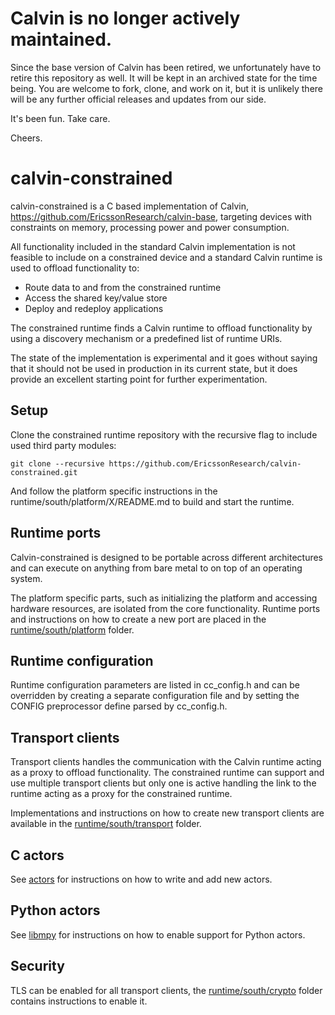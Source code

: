 # Calvin is no longer actively maintained.

Since the base version of Calvin has been retired, we unfortunately have to retire this repository as well. It will be kept in an archived state for the time being. You are welcome to fork, clone, and work on it, but it is unlikely there will be any further official releases and updates from our side.

It's been fun. Take care.

Cheers.

# calvin-constrained

calvin-constrained is a C based implementation of Calvin, https://github.com/EricssonResearch/calvin-base, targeting devices with constraints on memory, processing power and power consumption.

All functionality included in the standard Calvin implementation is not feasible to include on a constrained device and a standard Calvin runtime is used to offload functionality to:

- Route data to and from the constrained runtime
- Access the shared key/value store
- Deploy and redeploy applications

The constrained runtime finds a Calvin runtime to offload functionality by using a discovery mechanism or a predefined list of runtime URIs.

The state of the implementation is experimental and it goes without saying that it should not be used in production in its current state, but it does provide an excellent starting point for further experimentation.

## Setup

Clone the constrained runtime repository with the recursive flag to include used third party modules:

```
git clone --recursive https://github.com/EricssonResearch/calvin-constrained.git
```

And follow the platform specific instructions in the runtime/south/platform/X/README.md to build and start the runtime.

## Runtime ports

Calvin-constrained is designed to be portable across different architectures and can execute on anything from bare metal to on top of an operating system.

The platform specific parts, such as initializing the platform and accessing hardware resources, are isolated from the core functionality. Runtime ports and instructions on how to create a new port are placed in the [runtime/south/platform](runtime/south/platform) folder.

## Runtime configuration

Runtime configuration parameters are listed in cc_config.h and can be overridden by creating a separate configuration file and by setting the CONFIG preprocessor define parsed by cc_config.h.

## Transport clients

Transport clients handles the communication with the Calvin runtime acting as a proxy to offload functionality. The constrained runtime can support and use multiple transport clients but only one is active handling the link to the runtime acting as a proxy for the constrained runtime.

Implementations and instructions on how to create new transport clients are available in the [runtime/south/transport](runtime/south/transport) folder.

## C actors

See [actors](actors) for instructions on how to write and add new actors.

## Python actors

See [libmpy](libmpy) for instructions on how to enable support for Python actors.

## Security

TLS can be enabled for all transport clients, the [runtime/south/crypto](runtime/south/crypto) folder contains instructions to enable it.
